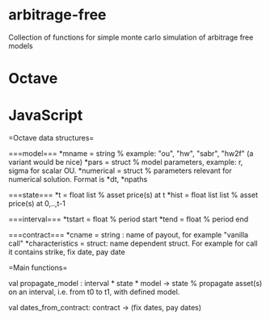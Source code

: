 # arbitrage-free

Collection of functions for simple monte carlo simulation of arbitrage free models

# Octave
# JavaScript

=Octave data structures=

===model===
*mname = string % example: "ou", "hw", "sabr", "hw2f" (a variant would be nice)
*pars = struct % model parameters, example: r, sigma for scalar OU. 
*numerical = struct % parameters relevant for numerical solution. Format is *dt, *npaths

===state===
*t = float list % asset price(s) at t
*hist = float list list % asset price(s) at 0,..,t-1

===interval===
*tstart = float % period start 
*tend = float % period end

===contract===
*cname = string : name of payout, for example "vanilla call"
*characteristics = struct: name dependent struct. For example for call it contains strike, fix date, pay date 


=Main functions=

val propagate_model : interval * state * model -> state
% propagate asset(s) on an interval, i.e. from t0 to t1, with defined model.  

val dates_from_contract: contract -> (fix dates, pay dates)
